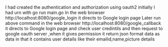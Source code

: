 I had created the authentication and authorization using oauth2
initially I had urn with go run main.go
In  the web browser http://localhost:8080/google_login it directs to Google login page
Later run above command 
in the web browser http://localhost:8080/google_callback it directs to Google login page  and check user credintils and then request to
google oauth server ,when it gives permission it return json format data as data in that it contains user details like their emailid,name,picture details
